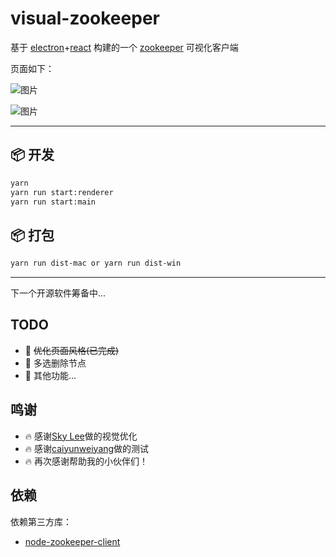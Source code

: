 # visual-zookeeper

基于 [electron](https://electronjs.org)+[react](https://reactjs.org/) 构建的一个 [zookeeper](http://zookeeper.apache.org) 可视化客户端

页面如下：

![图片](https://raw.githubusercontent.com/ghostg00/visual-zookeeper/master/docs/images/visual-zookeeper1.png)

![图片](https://raw.githubusercontent.com/ghostg00/visual-zookeeper/master/docs/images/visual-zookeeper2.png)

---

## 📦 开发

```bash
yarn
yarn run start:renderer
yarn run start:main
```

## 📦 打包

```bash
yarn run dist-mac or yarn run dist-win
```

---

下一个开源软件筹备中...

## TODO

- 🌟 ~~优化页面风格(已完成)~~
- 🌟 多选删除节点
- 🌟 其他功能...

## 鸣谢

- 🔥 感谢[Sky Lee](https://github.com/skyued)做的视觉优化
- 🔥 感谢[caiyunweiyang](https://github.com/caiyunweiyang)做的测试
- 🔥 再次感谢帮助我的小伙伴们！

## 依赖

依赖第三方库：

- [node-zookeeper-client](https://github.com/alexguan/node-zookeeper-client)
